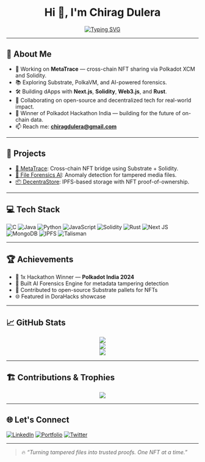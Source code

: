 <h1 align="center">Hi 👋, I'm Chirag Dulera</h1>

<p align="center">
  <a href="https://git.io/typing-svg">
    <img src="https://readme-typing-svg.demolab.com?font=Fira+Code&weight=500&pause=1000&center=true&vCenter=true&width=435&lines=Engineering+Student+%7C+1x+Hackathon+Winner;Web3+%7C+Blockchain+%7C+Metadata+Forensics;Polkadot+%7C+XCM+%7C+Cross-chain+NFTs+Explorer" alt="Typing SVG" />
  </a>
</p>

---

## 🧠 About Me

- 🔭 Working on **MetaTrace** — cross-chain NFT sharing via Polkadot XCM and Solidity.
- 📚 Exploring Substrate, PolkaVM, and AI-powered forensics.
- 🛠️ Building dApps with **Next.js**, **Solidity**, **Web3.js**, and **Rust**.
- 🤝 Collaborating on open-source and decentralized tech for real-world impact.
- 🥇 Winner of Polkadot Hackathon India — building for the future of on-chain data.
- 📫 Reach me: **chiragdulera@gmail.com**

---

## 🚀 Projects

- [🔗 MetaTrace](https://github.com/Chirag1522/metatrace): Cross-chain NFT bridge using Substrate + Solidity.
- [🧪 File Forensics AI](https://github.com/Chirag1522/file-forensics-ai): Anomaly detection for tampered media files.
- [📦 DecentraStore](https://github.com/Chirag1522/decentra-store): IPFS-based storage with NFT proof-of-ownership.

---

## 💻 Tech Stack

![C](https://img.shields.io/badge/C-A8B9CC?style=for-the-badge&logo=c&logoColor=white)
![Java](https://img.shields.io/badge/Java-ED8B00?style=for-the-badge&logo=java&logoColor=white)
![Python](https://img.shields.io/badge/Python-3670A0?style=for-the-badge&logo=python&logoColor=ffdd54)
![JavaScript](https://img.shields.io/badge/JavaScript-282C34?style=for-the-badge&logo=javascript&logoColor=F7DF1E)
![Solidity](https://img.shields.io/badge/Solidity-363636?style=for-the-badge&logo=solidity&logoColor=white)
![Rust](https://img.shields.io/badge/Rust-black?style=for-the-badge&logo=rust&logoColor=white)
![Next JS](https://img.shields.io/badge/Next.js-black?style=for-the-badge&logo=next.js&logoColor=white)
![MongoDB](https://img.shields.io/badge/MongoDB-4EA94B?style=for-the-badge&logo=mongodb&logoColor=white)
![IPFS](https://img.shields.io/badge/IPFS-65C2CB?style=for-the-badge&logo=ipfs&logoColor=white)
![Talisman](https://img.shields.io/badge/Talisman-Wallet-orange?style=for-the-badge&logo=ethereum)

---

## 🏆 Achievements

- 🥇 1x Hackathon Winner — **Polkadot India 2024**
- 🧠 Built AI Forensics Engine for metadata tampering detection
- 🧩 Contributed to open-source Substrate pallets for NFTs
- 🌐 Featured in DoraHacks showcase

---

## 📈 GitHub Stats

<p align="center">
  <img src="https://github-readme-stats.vercel.app/api?username=Chirag1522&show_icons=true&theme=tokyonight" />
  <br/>
  <img src="https://github-readme-streak-stats.herokuapp.com/?user=Chirag1522&theme=tokyonight" />
  <br/>
  <img src="https://github-readme-stats.vercel.app/api/top-langs/?username=Chirag1522&layout=compact&theme=tokyonight" />
</p>

---

## 🏗️ Contributions & Trophies

<p align="center">
  <img src="https://github-profile-trophy.vercel.app/?username=Chirag1522&theme=onedark" />
</p>

---

## 🌐 Let's Connect

[![LinkedIn](https://img.shields.io/badge/LinkedIn-Connect-blue?style=flat-square&logo=linkedin)](https://linkedin.com/in/your-linkedin)
[![Portfolio](https://img.shields.io/badge/Portfolio-Visit-blueviolet?style=flat-square)](https://your-portfolio-link.com)
[![Twitter](https://img.shields.io/badge/Twitter-Follow-1DA1F2?style=flat-square&logo=twitter)](https://twitter.com/your-twitter)

---

> 🔥 *“Turning tampered files into trusted proofs. One NFT at a time.”*
